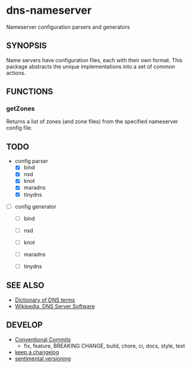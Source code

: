 # dns-nameserver

Nameserver configuration parsers and generators


## SYNOPSIS

Name servers have configuration files, each with their own format. This package abstracts the unique implementations into a set of common actions.


## FUNCTIONS

### getZones

Returns a list of zones (and zone files) from the specified nameserver config file.




## TODO

- config parser
    - [x] bind
    - [x] nsd
    - [x] knot
    - [x] maradns
    - [x] tinydns
- [ ] config generator
    - [ ] bind
    - [ ] nsd
    - [ ] knot
    - [ ] maradns
    - [ ] tinydns


## SEE ALSO

- [Dictionary of DNS terms](https://nictool.github.io/web/Dictionary)
- [Wikipedia, DNS Server Software](https://en.wikipedia.org/wiki/Comparison_of_DNS_server_software)


## DEVELOP

- [Conventional Commits](https://www.conventionalcommits.org/en/v1.0.0/)
  + fix, feature, BREAKING CHANGE, build, chore, ci, docs, style, test
- [keep a changelog](https://keepachangelog.com/)
- [sentimental versioning](http://sentimentalversioning.org)
